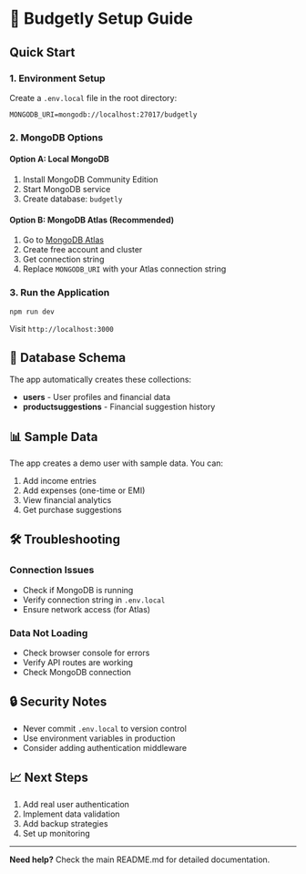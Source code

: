 # 🚀 Budgetly Setup Guide

## Quick Start

### 1. Environment Setup

Create a `.env.local` file in the root directory:

```env
MONGODB_URI=mongodb://localhost:27017/budgetly
```

### 2. MongoDB Options

#### Option A: Local MongoDB
1. Install MongoDB Community Edition
2. Start MongoDB service
3. Create database: `budgetly`

#### Option B: MongoDB Atlas (Recommended)
1. Go to [MongoDB Atlas](https://www.mongodb.com/atlas)
2. Create free account and cluster
3. Get connection string
4. Replace `MONGODB_URI` with your Atlas connection string

### 3. Run the Application

```bash
npm run dev
```

Visit `http://localhost:3000`

## 🔧 Database Schema

The app automatically creates these collections:

- **users** - User profiles and financial data
- **productsuggestions** - Financial suggestion history

## 📊 Sample Data

The app creates a demo user with sample data. You can:

1. Add income entries
2. Add expenses (one-time or EMI)
3. View financial analytics
4. Get purchase suggestions

## 🛠 Troubleshooting

### Connection Issues
- Check if MongoDB is running
- Verify connection string in `.env.local`
- Ensure network access (for Atlas)

### Data Not Loading
- Check browser console for errors
- Verify API routes are working
- Check MongoDB connection

## 🔒 Security Notes

- Never commit `.env.local` to version control
- Use environment variables in production
- Consider adding authentication middleware

## 📈 Next Steps

1. Add real user authentication
2. Implement data validation
3. Add backup strategies
4. Set up monitoring

---

**Need help?** Check the main README.md for detailed documentation. 